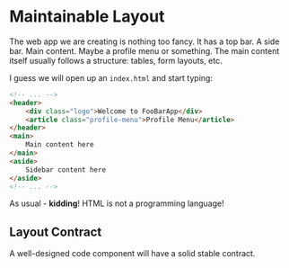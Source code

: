 # Maintainable Layout

The web app we are creating is nothing too fancy. It has a top bar. A side bar. Main content. Maybe a profile menu or something. The main content itself usually follows a structure: tables, form layouts, etc.

I guess we will open up an `index.html` and start typing:

```html
<!-- ... -->
<header>
    <div class="logo">Welcome to FooBarApp</div>
    <article class="profile-menu">Profile Menu</article>
</header>
<main>
    Main content here
</main>
<aside>
    Sidebar content here
</aside>
<!-- ... -->
```

As usual - **kidding**! HTML is not a programming language!

## Layout Contract

A well-designed code component will have a solid stable contract.
